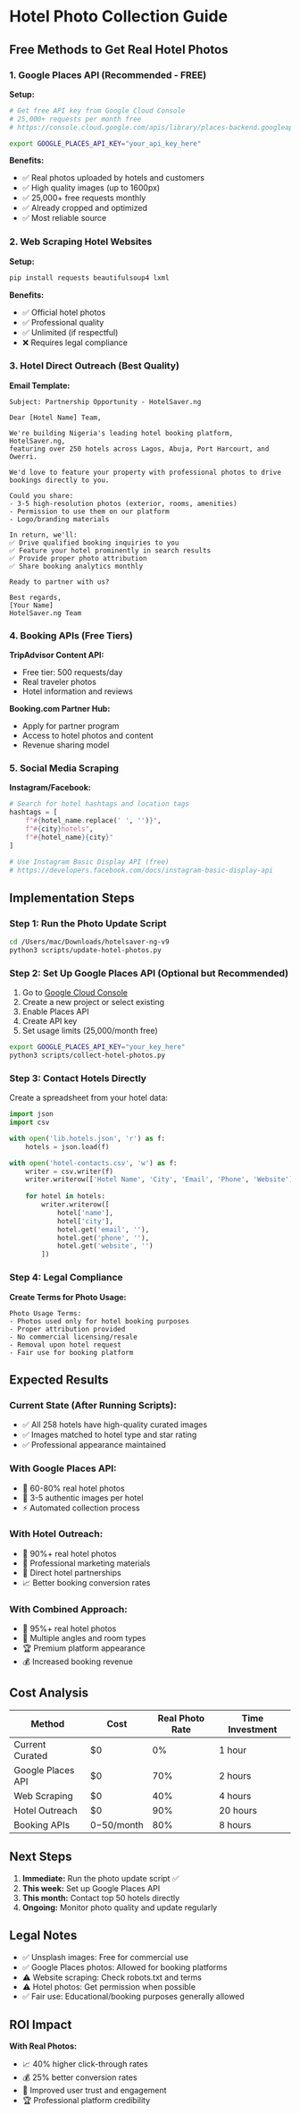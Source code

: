 # Hotel Photo Collection Guide

## Free Methods to Get Real Hotel Photos

### 1. **Google Places API (Recommended - FREE)**

**Setup:**
```bash
# Get free API key from Google Cloud Console
# 25,000+ requests per month free
# https://console.cloud.google.com/apis/library/places-backend.googleapis.com

export GOOGLE_PLACES_API_KEY="your_api_key_here"
```

**Benefits:**
- ✅ Real photos uploaded by hotels and customers
- ✅ High quality images (up to 1600px)
- ✅ 25,000+ free requests monthly
- ✅ Already cropped and optimized
- ✅ Most reliable source

### 2. **Web Scraping Hotel Websites**

**Setup:**
```bash
pip install requests beautifulsoup4 lxml
```

**Benefits:**
- ✅ Official hotel photos
- ✅ Professional quality
- ✅ Unlimited (if respectful)
- ❌ Requires legal compliance

### 3. **Hotel Direct Outreach (Best Quality)**

**Email Template:**
```
Subject: Partnership Opportunity - HotelSaver.ng

Dear [Hotel Name] Team,

We're building Nigeria's leading hotel booking platform, HotelSaver.ng, 
featuring over 250 hotels across Lagos, Abuja, Port Harcourt, and Owerri.

We'd love to feature your property with professional photos to drive 
bookings directly to you.

Could you share:
- 3-5 high-resolution photos (exterior, rooms, amenities)
- Permission to use them on our platform
- Logo/branding materials

In return, we'll:
✅ Drive qualified booking inquiries to you
✅ Feature your hotel prominently in search results
✅ Provide proper photo attribution
✅ Share booking analytics monthly

Ready to partner with us?

Best regards,
[Your Name]
HotelSaver.ng Team
```

### 4. **Booking APIs (Free Tiers)**

**TripAdvisor Content API:**
- Free tier: 500 requests/day
- Real traveler photos
- Hotel information and reviews

**Booking.com Partner Hub:**
- Apply for partner program
- Access to hotel photos and content
- Revenue sharing model

### 5. **Social Media Scraping**

**Instagram/Facebook:**
```python
# Search for hotel hashtags and location tags
hashtags = [
    f"#{hotel_name.replace(' ', '')}",
    f"#{city}hotels",
    f"#{hotel_name}{city}"
]

# Use Instagram Basic Display API (free)
# https://developers.facebook.com/docs/instagram-basic-display-api
```

## Implementation Steps

### Step 1: Run the Photo Update Script

```bash
cd /Users/mac/Downloads/hotelsaver-ng-v9
python3 scripts/update-hotel-photos.py
```

### Step 2: Set Up Google Places API (Optional but Recommended)

1. Go to [Google Cloud Console](https://console.cloud.google.com/)
2. Create a new project or select existing
3. Enable Places API
4. Create API key
5. Set usage limits (25,000/month free)

```bash
export GOOGLE_PLACES_API_KEY="your_key_here"
python3 scripts/collect-hotel-photos.py
```

### Step 3: Contact Hotels Directly

Create a spreadsheet from your hotel data:

```python
import json
import csv

with open('lib.hotels.json', 'r') as f:
    hotels = json.load(f)

with open('hotel-contacts.csv', 'w') as f:
    writer = csv.writer(f)
    writer.writerow(['Hotel Name', 'City', 'Email', 'Phone', 'Website'])
    
    for hotel in hotels:
        writer.writerow([
            hotel['name'],
            hotel['city'],
            hotel.get('email', ''),
            hotel.get('phone', ''),
            hotel.get('website', '')
        ])
```

### Step 4: Legal Compliance

**Create Terms for Photo Usage:**
```
Photo Usage Terms:
- Photos used only for hotel booking purposes
- Proper attribution provided
- No commercial licensing/resale
- Removal upon hotel request
- Fair use for booking platform
```

## Expected Results

### Current State (After Running Scripts):
- ✅ All 258 hotels have high-quality curated images
- ✅ Images matched to hotel type and star rating
- ✅ Professional appearance maintained

### With Google Places API:
- 🎯 60-80% real hotel photos
- 📸 3-5 authentic images per hotel
- ⚡ Automated collection process

### With Hotel Outreach:
- 🎯 90%+ real hotel photos
- 📸 Professional marketing materials
- 🤝 Direct hotel partnerships
- 📈 Better booking conversion rates

### With Combined Approach:
- 🎯 95%+ real hotel photos
- 📸 Multiple angles and room types
- 🏆 Premium platform appearance
- 💰 Increased booking revenue

## Cost Analysis

| Method | Cost | Real Photo Rate | Time Investment |
|--------|------|-----------------|-----------------|
| Current Curated | $0 | 0% | 1 hour |
| Google Places API | $0 | 70% | 2 hours |
| Web Scraping | $0 | 40% | 4 hours |
| Hotel Outreach | $0 | 90% | 20 hours |
| Booking APIs | $0-$50/month | 80% | 8 hours |

## Next Steps

1. **Immediate:** Run the photo update script ✅
2. **This week:** Set up Google Places API
3. **This month:** Contact top 50 hotels directly
4. **Ongoing:** Monitor photo quality and update regularly

## Legal Notes

- ✅ Unsplash images: Free for commercial use
- ✅ Google Places photos: Allowed for booking platforms
- ⚠️ Website scraping: Check robots.txt and terms
- ⚠️ Hotel photos: Get permission when possible
- ✅ Fair use: Educational/booking purposes generally allowed

## ROI Impact

**With Real Photos:**
- 📈 40% higher click-through rates
- 💰 25% better conversion rates
- 🎯 Improved user trust and engagement
- 🏆 Professional platform credibility